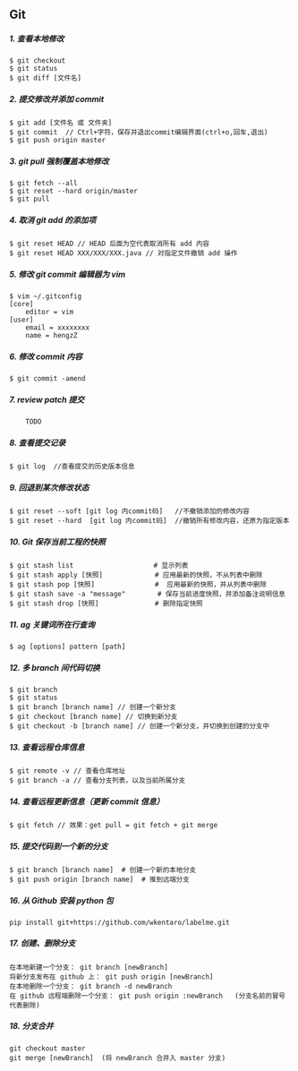 ## Git

##### 1. 查看本地修改
```
$ git checkout
$ git status
$ git diff [文件名]
```

##### 2. 提交修改并添加 commit
```
$ git add [文件名 或 文件夹]
$ git commit  // Ctrl+字符，保存并退出commit编辑界面(ctrl+o,回车,退出)
$ git push origin master
```

##### 3. git pull 强制覆盖本地修改
```
$ git fetch --all
$ git reset --hard origin/master
$ git pull
```

##### 4. 取消 git add 的添加项
```
$ git reset HEAD // HEAD 后面为空代表取消所有 add 内容
$ git reset HEAD XXX/XXX/XXX.java // 对指定文件撤销 add 操作
```

##### 5. 修改 git commit 编辑器为 vim
```
$ vim ~/.gitconfig
[core]
	editor = vim
[user]
	email = xxxxxxxx
	name = hengzZ
```

##### 6. 修改 commit 内容
```
$ git commit -amend
```

##### 7. review patch 提交
```
	TODO
```

##### 8. 查看提交记录
```
$ git log  //查看提交的历史版本信息
```

##### 9. 回退到某次修改状态
```
$ git reset --soft [git log 内commit码]   //不撤销添加的修改内容
$ git reset --hard  [git log 内commit码]  //撤销所有修改内容，还原为指定版本
```

##### 10. Git 保存当前工程的快照
```
$ git stash list                    # 显示列表
$ git stash apply [快照]             # 应用最新的快照，不从列表中删除
$ git stash pop [快照]               #  应用最新的快照，并从列表中删除
$ git stash save -a "message"        # 保存当前进度快照，并添加备注说明信息
$ git stash drop [快照]              # 删除指定快照
```

##### 11. ag 关键词所在行查询
```
$ ag [options] pattern [path]
```

##### 12. 多 branch 间代码切换
```
$ git branch
$ git status
$ git branch [branch name] // 创建一个新分支
$ git checkout [branch name] // 切换到新分支
$ git checkout -b [branch name] // 创建一个新分支，并切换到创建的分支中
```

##### 13. 查看远程仓库信息
```
$ git remote -v // 查看仓库地址
$ git branch -a // 查看分支列表，以及当前所属分支
```

##### 14. 查看远程更新信息（更新 commit 信息）
```
$ git fetch // 效果：get pull = git fetch + git merge
```

##### 15. 提交代码到一个新的分支
```
$ git branch [branch name]  # 创建一个新的本地分支
$ git push origin [branch name]  # 推到远端分支
```

##### 16. 从 Github 安装 python 包
```
pip install git+https://github.com/wkentaro/labelme.git
```

##### 17. 创建、删除分支
```
在本地新建一个分支： git branch [newBranch]
将新分支发布在 github 上： git push origin [newBranch]
在本地删除一个分支： git branch -d newBranch
在 github 远程端删除一个分支： git push origin :newBranch   (分支名前的冒号代表删除)
```

##### 18. 分支合并
```
git checkout master
git merge [newBranch]  (将 newBranch 合并入 master 分支)
```
